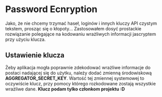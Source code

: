 # Password Ecnryption
Jako, że nie chcemy trzymać haseł, loginów i innych kluczy API czystym tekstem, prosząc się o kłopoty... 
Zastosowałem dosyć prostackie rozwiązanie polegające na kodowaniu wrażliwych informacji jascryptem przy użyciu klucza.

## Ustawienie klucza
Żeby aplikacja mogła poprawnie zdekodować wrażliwe informacje do postaci nadającej się do użytku, należy dodać zmienną środowiskową **AGGREGATOR_SECRET_KEY**.
Wartość tej zmiennej systemowej to oczywiście klucz, przy pomocy którego rozkodowane zostają wszystkie wrażliwe dane. **Klucz podam tylko członkom projektu :D**